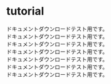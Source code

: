 # tutorial
ドキュメントダウンロードテスト用です。  
ドキュメントダウンロードテスト用です。  
ドキュメントダウンロードテスト用です。  
ドキュメントダウンロードテスト用です。  
ドキュメントダウンロードテスト用です。  
ドキュメントダウンロードテスト用です。  
ドキュメントダウンロードテスト用です。  
